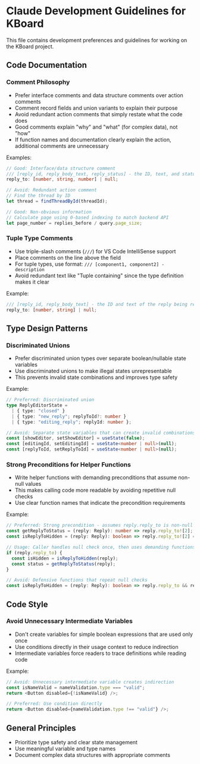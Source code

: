 # Claude Development Guidelines for KBoard

This file contains development preferences and guidelines for working on the KBoard project.

## Code Documentation

### Comment Philosophy
- Prefer interface comments and data structure comments over action comments
- Comment record fields and union variants to explain their purpose
- Avoid redundant action comments that simply restate what the code does
- Good comments explain "why" and "what" (for complex data), not "how"
- If function names and documentation clearly explain the action, additional comments are unnecessary

Examples:
```typescript
// Good: Interface/data structure comment
/// [reply_id, reply_body_text, reply_status] - the ID, text, and status of the reply being responded to
reply_to: [number, string, number] | null;

// Avoid: Redundant action comment
// Find the thread by ID
let thread = findThreadById(threadId);

// Good: Non-obvious information
// Calculate page using 0-based indexing to match backend API
let page_number = replies_before / query.page_size;
```

### Tuple Type Comments
- Use triple-slash comments (`///`) for VS Code IntelliSense support
- Place comments on the line above the field
- For tuple types, use format: `/// [component1, component2] - description`
- Avoid redundant text like "Tuple containing" since the type definition makes it clear

Example:
```typescript
/// [reply_id, reply_body_text] - the ID and text of the reply being responded to
reply_to: [number, string] | null;
```

## Type Design Patterns

### Discriminated Unions
- Prefer discriminated union types over separate boolean/nullable state variables
- Use discriminated unions to make illegal states unrepresentable
- This prevents invalid state combinations and improves type safety

Example:
```typescript
// Preferred: Discriminated union
type ReplyEditorState =
  | { type: "closed" }
  | { type: "new_reply"; replyToId?: number }
  | { type: "editing_reply"; replyId: number };

// Avoid: Separate state variables that can create invalid combinations
const [showEditor, setShowEditor] = useState(false);
const [editingId, setEditingId] = useState<number | null>(null);
const [replyToId, setReplyToId] = useState<number | null>(null);
```

### Strong Preconditions for Helper Functions
- Write helper functions with demanding preconditions that assume non-null values
- This makes calling code more readable by avoiding repetitive null checks
- Use clear function names that indicate the precondition requirements

Example:
```typescript
// Preferred: Strong precondition - assumes reply.reply_to is non-null
const getReplyToStatus = (reply: Reply): number => reply.reply_to![2];
const isReplyToHidden = (reply: Reply): boolean => reply.reply_to![2] === 2;

// Usage: Caller handles null check once, then uses demanding functions
if (reply.reply_to) {
  const isHidden = isReplyToHidden(reply);
  const status = getReplyToStatus(reply);
}

// Avoid: Defensive functions that repeat null checks
const isReplyToHidden = (reply: Reply): boolean => reply.reply_to && reply.reply_to[2] === 2;
```

## Code Style

### Avoid Unnecessary Intermediate Variables
- Don't create variables for simple boolean expressions that are used only once
- Use conditions directly in their usage context to reduce indirection
- Intermediate variables force readers to trace definitions while reading code

Example:
```typescript
// Avoid: Unnecessary intermediate variable creates indirection
const isNameValid = nameValidation.type === "valid";
return <Button disabled={!isNameValid} />;

// Preferred: Use condition directly
return <Button disabled={nameValidation.type !== "valid"} />;
```

## General Principles

- Prioritize type safety and clear state management
- Use meaningful variable and type names
- Document complex data structures with appropriate comments